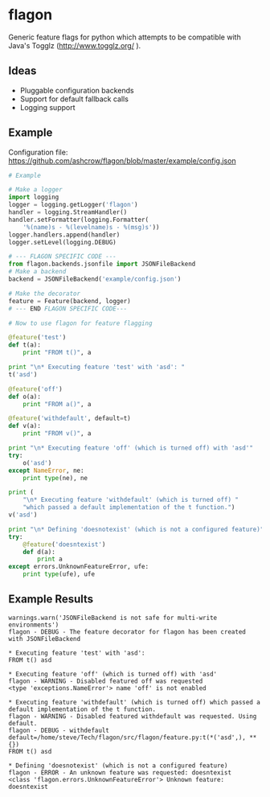 flagon
======

Generic feature flags for python which attempts to be compatible with Java's Togglz (http://www.togglz.org/
).

Ideas
-----
* Pluggable configuration backends
* Support for default fallback calls
* Logging support


Example
-------
Configuration file: https://github.com/ashcrow/flagon/blob/master/example/config.json


```python
# Example

# Make a logger
import logging
logger = logging.getLogger('flagon')
handler = logging.StreamHandler()
handler.setFormatter(logging.Formatter(
    '%(name)s - %(levelname)s - %(msg)s'))
logger.handlers.append(handler)
logger.setLevel(logging.DEBUG)

# --- FLAGON SPECIFIC CODE ---
from flagon.backends.jsonfile import JSONFileBackend
# Make a backend
backend = JSONFileBackend('example/config.json')

# Make the decorator
feature = Feature(backend, logger)
# --- END FLAGON SPECIFIC CODE---

# Now to use flagon for feature flagging

@feature('test')
def t(a):
    print "FROM t()", a

print "\n* Executing feature 'test' with 'asd': "
t('asd')

@feature('off')
def o(a):
    print "FROM a()", a

@feature('withdefault', default=t)
def v(a):
    print "FROM v()", a

print "\n* Executing feature 'off' (which is turned off) with 'asd'"
try:
    o('asd')
except NameError, ne:
    print type(ne), ne

print (
    "\n* Executing feature 'withdefault' (which is turned off) "
    "which passed a default implementation of the t function.")
v('asd')

print "\n* Defining 'doesnotexist' (which is not a configured feature)"
try:
    @feature('doesntexist')
    def d(a):
        print a
except errors.UnknownFeatureError, ufe:
    print type(ufe), ufe

```

Example Results
---------------

```
warnings.warn('JSONFileBackend is not safe for multi-write environments')
flagon - DEBUG - The feature decorator for flagon has been created with JSONFileBackend

* Executing feature 'test' with 'asd':
FROM t() asd

* Executing feature 'off' (which is turned off) with 'asd'
flagon - WARNING - Disabled featured off was requested
<type 'exceptions.NameError'> name 'off' is not enabled

* Executing feature 'withdefault' (which is turned off) which passed a default implementation of the t function.
flagon - WARNING - Disabled featured withdefault was requested. Using default.
flagon - DEBUG - withdefault default=/home/steve/Tech/flagon/src/flagon/feature.py:t(*('asd',), **{})
FROM t() asd

* Defining 'doesnotexist' (which is not a configured feature)
flagon - ERROR - An unknown feature was requested: doesntexist
<class 'flagon.errors.UnknownFeatureError'> Unknown feature: doesntexist
```
